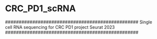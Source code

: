 # CRC_PD1_scRNA

#################################################
 Single cell RNA sequencing for CRC PD1 project
 Seurat
 2023
#################################################

